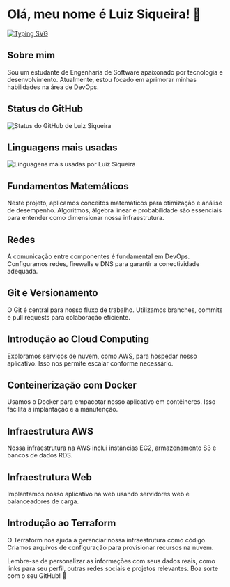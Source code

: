 # Olá, meu nome é Luiz Siqueira! 👋

[![Typing SVG](https://readme-typing-svg.herokuapp.com/?color=00FF7F&size=35&center=true&vCenter=true&width=1000&lines=Estou+estudando+Engenharia+de+Software;Me+desenvolvendo+na+área+de+DevOps;Bem-vindo!+👻)](https://git.io/typing-svg)

## Sobre mim

Sou um estudante de Engenharia de Software apaixonado por tecnologia e desenvolvimento. Atualmente, estou focado em aprimorar minhas habilidades na área de DevOps.

## Status do GitHub

![Status do GitHub de Luiz Siqueira](https://github-readme-stats.vercel.app/api?username=LuizzSiqueira&show_icons=true&count_private=true&hide_border=true&title_color=00FA9A&icon_color=00FF7F&text_color=c9d1d9&bg_color=0d1117)

## Linguagens mais usadas

![Linguagens mais usadas por Luiz Siqueira](https://github-readme-stats.vercel.app/api/top-langs/?username=LuizzSiqueira&layout=compact&hide_border=true&title_color=00FA9A&text_color=c9d1d9&bg_color=0d1117)

## Fundamentos Matemáticos

Neste projeto, aplicamos conceitos matemáticos para otimização e análise de desempenho. Algoritmos, álgebra linear e probabilidade são essenciais para entender como dimensionar nossa infraestrutura.

## Redes

A comunicação entre componentes é fundamental em DevOps. Configuramos redes, firewalls e DNS para garantir a conectividade adequada.

## Git e Versionamento

O Git é central para nosso fluxo de trabalho. Utilizamos branches, commits e pull requests para colaboração eficiente.

## Introdução ao Cloud Computing

Exploramos serviços de nuvem, como AWS, para hospedar nosso aplicativo. Isso nos permite escalar conforme necessário.

## Conteinerização com Docker

Usamos o Docker para empacotar nosso aplicativo em contêineres. Isso facilita a implantação e a manutenção.

## Infraestrutura AWS

Nossa infraestrutura na AWS inclui instâncias EC2, armazenamento S3 e bancos de dados RDS.

## Infraestrutura Web

Implantamos nosso aplicativo na web usando servidores web e balanceadores de carga.

## Introdução ao Terraform

O Terraform nos ajuda a gerenciar nossa infraestrutura como código. Criamos arquivos de configuração para provisionar recursos na nuvem.

Lembre-se de personalizar as informações com seus dados reais, como links para seu perfil, outras redes sociais e projetos relevantes. Boa sorte com o seu GitHub! 🚀
